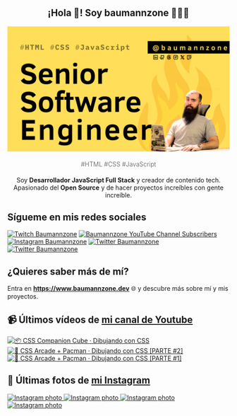 <p align="center">
   <h2 align="center">¡Hola 👋! Soy baumannzone 👨🏻‍💻</h2>
   <img align="center" src="img/Senior Software Engineer.png" />
   <h4 align="center" style="font-weight: 300; color: #555;">#HTML #CSS #JavaScript</h4>
</p>

<p align="center" style="margin-bottom: 20px">Soy <strong>Desarrollador JavaScript Full Stack</strong> y creador de contenido tech.
<br/>
Apasionado del <strong>Open Source</strong> y de hacer proyectos increíbles con gente increíble.
</p>

## Sígueme en mis redes sociales

[![Twitch Baumannzone](https://img.shields.io/twitch/status/baumannzone?style=social)](https://twitch.tv/baumannzone)
[![Baumannzone YouTube Channel Subscribers](https://img.shields.io/youtube/channel/subscribers/UCTTj5ztXnGeDRPFVsBp7VMA?style=social)](https://youtube.com/rambitojs)
[![Instagram Baumannzone](https://img.shields.io/badge/Baumannzone--_.svg?label=Instagram&style=social&logo=instagram)](https://instagram.com/baumannzone)
[![Twitter Baumannzone](https://img.shields.io/twitter/follow/Baumannzone?label=Twitter&style=social)](https://twitter.com/baumannzone)
[![Twitter Baumannzone](https://img.shields.io/badge/LinkedIn-ffffff?logo=linkedin&logoColor=black)](https://www.linkedin.com/in/baumannzone/)


## ¿Quieres saber más de mí?

Entra en **https://www.baumannzone.dev** 🌐 y descubre más sobre mí y mis proyectos.

## 📹 Últimos vídeos de [mi canal de Youtube](https://youtube.com/rambitojs?sub_confirmation=1)


<a href='https://youtu.be/W6xwoSJahA0' target='_blank'>
  <img width='30%' src='https://img.youtube.com/vi/W6xwoSJahA0/mqdefault.jpg' alt='📦 CSS Companion Cube · Dibujando con CSS' />
</a>
<a href='https://youtu.be/9C3NXVXewH8' target='_blank'>
  <img width='30%' src='https://img.youtube.com/vi/9C3NXVXewH8/mqdefault.jpg' alt='👾 CSS Arcade + Pacman · Dibujando con CSS [PARTE #2]' />
</a>
<a href='https://youtu.be/2ahqLdgkSxA' target='_blank'>
  <img width='30%' src='https://img.youtube.com/vi/2ahqLdgkSxA/mqdefault.jpg' alt='👾 CSS Arcade + Pacman · Dibujando con CSS [PARTE #1]' />
</a>

## 📸 Últimas fotos de [mi Instagram](https://instagram.com/baumannzone)


<a href='https://instagram.com/p/DCDBcQntNmr' target='_blank'>
  <img width='20%' src='https://instagram.fvno7-1.fna.fbcdn.net/v/t51.29350-15/466113652_1049938613495909_2682636191065571208_n.jpg?stp=dst-jpg_e15&_nc_ht=instagram.fvno7-1.fna.fbcdn.net&_nc_cat=105&_nc_ohc=7H8VzNFXEHsQ7kNvgH7KvSm&_nc_gid=9043eaa2b8764ed59c6c1e9deb3fc3bc&edm=APU89FABAAAA&ccb=7-5&oh=00_AYBe9zMPI6Igvs7B-PQoSvej5HeP_tu9Rl_k3Rn7qoihkw&oe=67327ACC&_nc_sid=bc0c2c' alt='Instagram photo' />
</a>
<a href='https://instagram.com/p/DCAhYPSPtBf' target='_blank'>
  <img width='20%' src='https://instagram.fvno7-1.fna.fbcdn.net/v/t51.29350-15/465779945_1293754752069328_973909301284223236_n.jpg?stp=dst-jpg_e15_fr_p1080x1080&_nc_ht=instagram.fvno7-1.fna.fbcdn.net&_nc_cat=104&_nc_ohc=5zVkMI-1PoAQ7kNvgFo4jAx&_nc_gid=9043eaa2b8764ed59c6c1e9deb3fc3bc&edm=APU89FABAAAA&ccb=7-5&oh=00_AYB9z7uQENnMTOYgWP2Ldl8P5eywfRN9Cd7cDjFXwrmU2Q&oe=67329329&_nc_sid=bc0c2c' alt='Instagram photo' />
</a>
<a href='https://instagram.com/p/DBM6xZZo04v' target='_blank'>
  <img width='20%' src='https://instagram.fvno7-1.fna.fbcdn.net/v/t51.29350-15/463474695_1105913000884920_6645772424736888620_n.jpg?stp=dst-jpg_e15_fr_s1080x1080&_nc_ht=instagram.fvno7-1.fna.fbcdn.net&_nc_cat=100&_nc_ohc=Ot3hIEECxXYQ7kNvgGtqOv9&_nc_gid=9043eaa2b8764ed59c6c1e9deb3fc3bc&edm=APU89FABAAAA&ccb=7-5&oh=00_AYA2nLghNh9DbZxBj8WgGJMblUDbbBqc-K695R-4zGI2SQ&oe=6732821E&_nc_sid=bc0c2c' alt='Instagram photo' />
</a>
<a href='https://instagram.com/p/DA-cUxKga9o' target='_blank'>
  <img width='20%' src='https://instagram.fvno7-1.fna.fbcdn.net/v/t51.29350-15/462724118_1214173046469999_8425480638527805325_n.jpg?stp=dst-jpg_e35_s1080x1080&_nc_ht=instagram.fvno7-1.fna.fbcdn.net&_nc_cat=103&_nc_ohc=gupOgw7n3_0Q7kNvgEiM85u&_nc_gid=9043eaa2b8764ed59c6c1e9deb3fc3bc&edm=APU89FABAAAA&ccb=7-5&oh=00_AYAC1Ztvp1X_gXZL7dvxgkfmO_kSc7fdNcIhefqLL4yCUQ&oe=67326AE6&_nc_sid=bc0c2c' alt='Instagram photo' />
</a>
